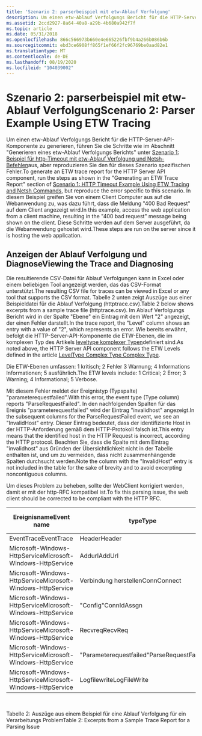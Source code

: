 ```yaml
---
title: 'Szenario 2: parserbeispiel mit etw-Ablauf Verfolgung'
description: Um einen etw-Ablauf Verfolgungs Bericht für die HTTP-Server-API-Komponente zu generieren, führen Sie die Schritte wie im Abschnitt \ 0034; Erstellen eines etw-Ablauf Verfolgungs Berichts \ 0034; Abschnitt des Beispiels "Szenario 1 http-Timeout" mit etw-Ablauf Verfolgung und Netsh-Befehlen, aber reproduzieren des Fehlers, der für dieses Szenario spezifisch ist.
ms.assetid: 2ccd2927-8a64-40a8-a29b-4b680a942f7f
ms.topic: article
ms.date: 05/31/2018
ms.openlocfilehash: 866c566973b660e4e665226fbf9b4a266b086b6b
ms.sourcegitcommit: ebd3ce6908ff865f1ef66f2fc96769be0aad82e1
ms.translationtype: MT
ms.contentlocale: de-DE
ms.lasthandoff: 08/19/2020
ms.locfileid: "104039002"
---
```

# <a name="scenario-2-parser-example-using-etw-tracing"></a><span data-ttu-id="d5c3b-103">Szenario 2: parserbeispiel mit etw-Ablauf Verfolgung</span><span class="sxs-lookup"><span data-stu-id="d5c3b-103">Scenario 2: Parser Example Using ETW Tracing</span></span>

<span data-ttu-id="d5c3b-104">Um einen etw-Ablauf Verfolgungs Bericht für die HTTP-Server-API-Komponente zu generieren, führen Sie die Schritte wie im Abschnitt "Generieren eines etw-Ablauf Verfolgungs Berichts" unter [Szenario 1: Beispiel für http-Timeout mit etw-Ablauf Verfolgung und Netsh-Befehlen](scenario-1--http-timeout-example-using-etw-tracing-and-netsh-commands.md)aus, aber reproduzieren Sie den für dieses Szenario spezifischen Fehler.</span><span class="sxs-lookup"><span data-stu-id="d5c3b-104">To generate an ETW trace report for the HTTP Server API component, run the steps as shown in the "Generating an ETW Trace Report" section of [Scenario 1: HTTP Timeout Example Using ETW Tracing and Netsh Commands](scenario-1--http-timeout-example-using-etw-tracing-and-netsh-commands.md), but reproduce the error specific to this scenario.</span></span> <span data-ttu-id="d5c3b-105">In diesem Beispiel greifen Sie von einem Client Computer aus auf die Webanwendung zu, was dazu führt, dass die Meldung "400 Bad Request" auf dem Client angezeigt wird.</span><span class="sxs-lookup"><span data-stu-id="d5c3b-105">In this example, access the web application from a client machine, resulting in the "400 bad request" message being shown on the client.</span></span> <span data-ttu-id="d5c3b-106">Diese Schritte werden auf dem Server ausgeführt, da die Webanwendung gehostet wird.</span><span class="sxs-lookup"><span data-stu-id="d5c3b-106">These steps are run on the server since it is hosting the web application.</span></span>

## <a name="viewing-the-trace-and-diagnosing"></a><span data-ttu-id="d5c3b-107">Anzeigen der Ablauf Verfolgung und Diagnose</span><span class="sxs-lookup"><span data-stu-id="d5c3b-107">Viewing the Trace and Diagnosing</span></span>

<span data-ttu-id="d5c3b-108">Die resultierende CSV-Datei für Ablauf Verfolgungen kann in Excel oder einem beliebigen Tool angezeigt werden, das das CSV-Format unterstützt.</span><span class="sxs-lookup"><span data-stu-id="d5c3b-108">The resulting CSV file for traces can be viewed in Excel or any tool that supports the CSV format.</span></span> <span data-ttu-id="d5c3b-109">Tabelle 2 unten zeigt Auszüge aus einer Beispieldatei für die Ablauf Verfolgung (httptrace.csv).</span><span class="sxs-lookup"><span data-stu-id="d5c3b-109">Table 2 below shows excerpts from a sample trace file (httptrace.csv).</span></span> <span data-ttu-id="d5c3b-110">Im Ablauf Verfolgungs Bericht wird in der Spalte "Ebene" ein Eintrag mit dem Wert "2" angezeigt, der einen Fehler darstellt.</span><span class="sxs-lookup"><span data-stu-id="d5c3b-110">In the trace report, the "Level" column shows an entry with a value of "2", which represents an error.</span></span> <span data-ttu-id="d5c3b-111">Wie bereits erwähnt, befolgt die HTTP-Server-API-Komponente die ETW-Ebenen, die im komplexen Typ des Artikels [leveltype komplexer Typen](../wes/eventmanifestschema-leveltype-complextype.md)definiert sind.</span><span class="sxs-lookup"><span data-stu-id="d5c3b-111">As noted above, the HTTP Server API component follows the ETW Levels defined in the article [LevelType Complex Type Complex Type](../wes/eventmanifestschema-leveltype-complextype.md).</span></span>

<span data-ttu-id="d5c3b-112">Die ETW-Ebenen umfassen: 1 kritisch; 2 Fehler 3 Warnung; 4 Informations Informationen; 5 ausführlich.</span><span class="sxs-lookup"><span data-stu-id="d5c3b-112">The ETW levels include: 1 Critical; 2 Error; 3 Warning; 4 Informational; 5 Verbose.</span></span>

<span data-ttu-id="d5c3b-113">Mit diesem Fehler meldet der Ereignistyp (Typspalte) "parameterequestfailed".</span><span class="sxs-lookup"><span data-stu-id="d5c3b-113">With this error, the event type (Type column) reports "ParseRequestFailed".</span></span> <span data-ttu-id="d5c3b-114">In den nachfolgenden Spalten für das Ereignis "parameterequestfailed" wird der Eintrag "invalidhost" angezeigt.</span><span class="sxs-lookup"><span data-stu-id="d5c3b-114">In the subsequent columns for the ParseRequestFailed event, we see an "InvalidHost" entry.</span></span> <span data-ttu-id="d5c3b-115">Dieser Eintrag bedeutet, dass der identifizierte Host in der HTTP-Anforderung gemäß dem HTTP-Protokoll falsch ist.</span><span class="sxs-lookup"><span data-stu-id="d5c3b-115">This entry means that the identified host in the HTTP Request is incorrect, according the HTTP protocol.</span></span> <span data-ttu-id="d5c3b-116">Beachten Sie, dass die Spalte mit dem Eintrag "invalidhost" aus Gründen der Übersichtlichkeit nicht in der Tabelle enthalten ist, und um zu vermeiden, dass nicht zusammenhängende Spalten durchsucht werden.</span><span class="sxs-lookup"><span data-stu-id="d5c3b-116">Note the column with the "InvalidHost" entry is not included in the table for the sake of brevity and to avoid excerpting noncontiguous columns.</span></span>

<span data-ttu-id="d5c3b-117">Um dieses Problem zu beheben, sollte der WebClient korrigiert werden, damit er mit der http-RFC kompatibel ist.</span><span class="sxs-lookup"><span data-stu-id="d5c3b-117">To fix this parsing issue, the web client should be corrected to be compliant with the HTTP RFC.</span></span> 

| <span data-ttu-id="d5c3b-118">Ereignisname</span><span class="sxs-lookup"><span data-stu-id="d5c3b-118">Event name</span></span>                    | <span data-ttu-id="d5c3b-119">type</span><span class="sxs-lookup"><span data-stu-id="d5c3b-119">Type</span></span>               | <span data-ttu-id="d5c3b-120">Ereignis-ID</span><span class="sxs-lookup"><span data-stu-id="d5c3b-120">Event ID</span></span> | <span data-ttu-id="d5c3b-121">Version</span><span class="sxs-lookup"><span data-stu-id="d5c3b-121">Version</span></span> | <span data-ttu-id="d5c3b-122">Channel</span><span class="sxs-lookup"><span data-stu-id="d5c3b-122">Channel</span></span> | <span data-ttu-id="d5c3b-123">Ebene</span><span class="sxs-lookup"><span data-stu-id="d5c3b-123">Level</span></span> |
|-------------------------------|--------------------|----------|---------|---------|-------|
| <span data-ttu-id="d5c3b-124">EventTrace</span><span class="sxs-lookup"><span data-stu-id="d5c3b-124">EventTrace</span></span>                    | <span data-ttu-id="d5c3b-125">Header</span><span class="sxs-lookup"><span data-stu-id="d5c3b-125">Header</span></span>             | <span data-ttu-id="d5c3b-126">0</span><span class="sxs-lookup"><span data-stu-id="d5c3b-126">0</span></span>        | <span data-ttu-id="d5c3b-127">2</span><span class="sxs-lookup"><span data-stu-id="d5c3b-127">2</span></span>       | <span data-ttu-id="d5c3b-128">0</span><span class="sxs-lookup"><span data-stu-id="d5c3b-128">0</span></span>       | <span data-ttu-id="d5c3b-129">0</span><span class="sxs-lookup"><span data-stu-id="d5c3b-129">0</span></span>     |
| <span data-ttu-id="d5c3b-130">Microsoft-Windows-HttpService</span><span class="sxs-lookup"><span data-stu-id="d5c3b-130">Microsoft-Windows-HttpService</span></span> | <span data-ttu-id="d5c3b-131">Addurl</span><span class="sxs-lookup"><span data-stu-id="d5c3b-131">AddUrl</span></span>             | <span data-ttu-id="d5c3b-132">31</span><span class="sxs-lookup"><span data-stu-id="d5c3b-132">31</span></span>       | <span data-ttu-id="d5c3b-133">0</span><span class="sxs-lookup"><span data-stu-id="d5c3b-133">0</span></span>       | <span data-ttu-id="d5c3b-134">16</span><span class="sxs-lookup"><span data-stu-id="d5c3b-134">16</span></span>      | <span data-ttu-id="d5c3b-135">4</span><span class="sxs-lookup"><span data-stu-id="d5c3b-135">4</span></span>     |
| <span data-ttu-id="d5c3b-136">Microsoft-Windows-HttpService</span><span class="sxs-lookup"><span data-stu-id="d5c3b-136">Microsoft-Windows-HttpService</span></span> | <span data-ttu-id="d5c3b-137">Verbindung herstellen</span><span class="sxs-lookup"><span data-stu-id="d5c3b-137">ConnConnect</span></span>        | <span data-ttu-id="d5c3b-138">21</span><span class="sxs-lookup"><span data-stu-id="d5c3b-138">21</span></span>       | <span data-ttu-id="d5c3b-139">0</span><span class="sxs-lookup"><span data-stu-id="d5c3b-139">0</span></span>       | <span data-ttu-id="d5c3b-140">16</span><span class="sxs-lookup"><span data-stu-id="d5c3b-140">16</span></span>      | <span data-ttu-id="d5c3b-141">4</span><span class="sxs-lookup"><span data-stu-id="d5c3b-141">4</span></span>     |
| <span data-ttu-id="d5c3b-142">Microsoft-Windows-HttpService</span><span class="sxs-lookup"><span data-stu-id="d5c3b-142">Microsoft-Windows-HttpService</span></span> | <span data-ttu-id="d5c3b-143">"Config"</span><span class="sxs-lookup"><span data-stu-id="d5c3b-143">ConnIdAssgn</span></span>        | <span data-ttu-id="d5c3b-144">22</span><span class="sxs-lookup"><span data-stu-id="d5c3b-144">22</span></span>       | <span data-ttu-id="d5c3b-145">0</span><span class="sxs-lookup"><span data-stu-id="d5c3b-145">0</span></span>       | <span data-ttu-id="d5c3b-146">16</span><span class="sxs-lookup"><span data-stu-id="d5c3b-146">16</span></span>      | <span data-ttu-id="d5c3b-147">4</span><span class="sxs-lookup"><span data-stu-id="d5c3b-147">4</span></span>     |
| <span data-ttu-id="d5c3b-148">Microsoft-Windows-HttpService</span><span class="sxs-lookup"><span data-stu-id="d5c3b-148">Microsoft-Windows-HttpService</span></span> | <span data-ttu-id="d5c3b-149">Recvreq</span><span class="sxs-lookup"><span data-stu-id="d5c3b-149">RecvReq</span></span>            | <span data-ttu-id="d5c3b-150">1</span><span class="sxs-lookup"><span data-stu-id="d5c3b-150">1</span></span>        | <span data-ttu-id="d5c3b-151">0</span><span class="sxs-lookup"><span data-stu-id="d5c3b-151">0</span></span>       | <span data-ttu-id="d5c3b-152">16</span><span class="sxs-lookup"><span data-stu-id="d5c3b-152">16</span></span>      | <span data-ttu-id="d5c3b-153">4</span><span class="sxs-lookup"><span data-stu-id="d5c3b-153">4</span></span>     |
| <span data-ttu-id="d5c3b-154">Microsoft-Windows-HttpService</span><span class="sxs-lookup"><span data-stu-id="d5c3b-154">Microsoft-Windows-HttpService</span></span> | <span data-ttu-id="d5c3b-155">"Parameterequestfailed"</span><span class="sxs-lookup"><span data-stu-id="d5c3b-155">ParseRequestFailed</span></span> | <span data-ttu-id="d5c3b-156">52</span><span class="sxs-lookup"><span data-stu-id="d5c3b-156">52</span></span>       | <span data-ttu-id="d5c3b-157">0</span><span class="sxs-lookup"><span data-stu-id="d5c3b-157">0</span></span>       | <span data-ttu-id="d5c3b-158">16</span><span class="sxs-lookup"><span data-stu-id="d5c3b-158">16</span></span>      | <span data-ttu-id="d5c3b-159">2</span><span class="sxs-lookup"><span data-stu-id="d5c3b-159">2</span></span>     |
| <span data-ttu-id="d5c3b-160">Microsoft-Windows-HttpService</span><span class="sxs-lookup"><span data-stu-id="d5c3b-160">Microsoft-Windows-HttpService</span></span> | <span data-ttu-id="d5c3b-161">Logfilewrite</span><span class="sxs-lookup"><span data-stu-id="d5c3b-161">LogFileWrite</span></span>       | <span data-ttu-id="d5c3b-162">51</span><span class="sxs-lookup"><span data-stu-id="d5c3b-162">51</span></span>       | <span data-ttu-id="d5c3b-163">0</span><span class="sxs-lookup"><span data-stu-id="d5c3b-163">0</span></span>       | <span data-ttu-id="d5c3b-164">16</span><span class="sxs-lookup"><span data-stu-id="d5c3b-164">16</span></span>      | <span data-ttu-id="d5c3b-165">4</span><span class="sxs-lookup"><span data-stu-id="d5c3b-165">4</span></span>     |



 

<span data-ttu-id="d5c3b-166">Tabelle 2: Auszüge aus einem Beispiel für eine Ablauf Verfolgung für ein Verarbeitungs Problem</span><span class="sxs-lookup"><span data-stu-id="d5c3b-166">Table 2: Excerpts from a Sample Trace Report for a Parsing Issue</span></span>

 

 